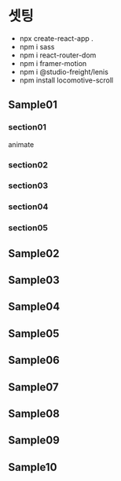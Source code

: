 # 셋팅
- npx create-react-app .
- npm i sass
- npm i react-router-dom
- npm i framer-motion
- npm i @studio-freight/lenis
- npm install locomotive-scroll

## Sample01

### section01
animate
### section02
### section03
### section04
### section05

## Sample02

## Sample03

## Sample04

## Sample05

## Sample06

## Sample07

## Sample08

## Sample09

## Sample10